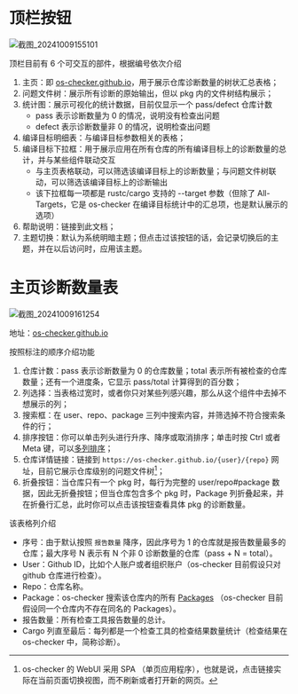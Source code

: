 

# 顶栏按钮

![截图_20241009155101](https://github.com/user-attachments/assets/064db9d9-7248-430b-9d62-16a34f148e8f)

顶栏目前有 6 个可交互的部件，根据编号依次介绍

1. 主页：即 [os-checker.github.io](https://os-checker.github.io)，用于展示仓库诊断数量的树状汇总表格；
2. 问题文件树：展示所有诊断的原始输出，但以 pkg 内的文件树结构展示；
3. 统计图：展示可视化的统计数据，目前仅显示一个 pass/defect 仓库计数
    * pass 表示诊断数量为 0 的情况，说明没有检查出问题
    * defect 表示诊断数量非 0 的情况，说明检查出问题
4. 编译目标明细表：与编译目标参数相关的表格；
5. 编译目标下拉框：用于展示应用在所有仓库的所有编译目标上的诊断数量的总计，并与某些组件联动交互
    * 与主页表格联动，可以筛选该编译目标上的诊断数量；与问题文件树联动，可以筛选该编译目标上的诊断输出
    * 该下拉框每一项都是 rustc/cargo 支持的 --target 参数（但除了 All-Targets，它是 os-checker 在编译目标统计中的汇总项，也是默认展示的选项）
6. 帮助说明：链接到此文档；
7. 主题切换：默认为系统明暗主题；但点击过该按钮的话，会记录切换后的主题，并在以后访问时，应用该主题。

# 主页诊断数量表

![截图_20241009161254](https://github.com/user-attachments/assets/b2c47a5a-6f6d-41e2-a951-d730da800276)

地址：[os-checker.github.io](https://os-checker.github.io)

按照标注的顺序介绍功能
1. 仓库计数：pass 表示诊断数量为 0 的仓库数量；total 表示所有被检查的仓库数量；还有一个进度条，它显示 pass/total 计算得到的百分数；
2. 列选择：当表格过宽时，或者你只对某些列感兴趣，那么从这个组件中去掉不想展示的列；
3. 搜索框：在 user、repo、package 三列中搜索内容，并筛选掉不符合搜索条件的行；
4. 排序按钮：你可以单击列头进行升序、降序或取消排序；单击时按 Ctrl 或者 Meta 键，可以[多列排序](https://github.com/os-checker/os-checker.github.io/issues/6)；
5. 仓库详情链接：链接到 `https://os-checker.github.io/{user}/{repo}` 网址，目前它展示仓库级别的问题文件树[^1]；
6. 折叠按钮：当仓库只有一个 pkg 时，每行为完整的 user/repo#package 数据，因此无折叠按钮；但当仓库包含多个 pkg 时，Package 列折叠起来，并在折叠行汇总，此时你可以点击该按钮查看具体 pkg 的诊断数量。

[^1]: os-checker 的 WebUI 采用 SPA （单页应用程序），也就是说，点击链接实际在当前页面切换视图，而不刷新或者打开新的网页。


该表格列介绍
* 序号：由于默认按照 `报告数量` 降序，因此序号为 1 的仓库就是报告数量最多的仓库；最大序号 N 表示有 N 个非 0 诊断数量的仓库（pass + N = total）。
* User：Github ID，比如个人账户或者组织账户（os-checker 目前假设只对 github 仓库进行检查）。
* Repo：仓库名称。
* Package：os-checker 搜索该仓库内的所有 [Packages](https://doc.rust-lang.org/cargo/appendix/glossary.html#package) （os-checker 目前假设同一个仓库内不存在同名的 Packages）。
* 报告数量：所有检查工具报告数量的总计。
* Cargo 列直至最后：每列都是一个检查工具的检查结果数量统计（检查结果在 os-checker 中，简称诊断）。

